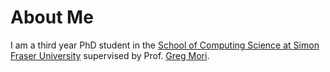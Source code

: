 

About Me
======
I am a third year PhD student in the [School of Computing Science at Simon Fraser University](https://www.sfu.ca/computing.html) supervised by Prof. [Greg Mori](https://www.cs.sfu.ca/~mori/). 

